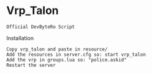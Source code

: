 # Vrp_Talon
    Official DevByteRo Script   

Installation

  
    Copy vrp_talon and paste in resource/
    Add the resources in server.cfg so: start vrp_talon 
    Add the vrp in groups.lua so: "police.askid"  
    Restart the server

  



